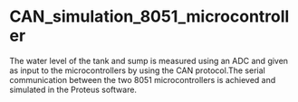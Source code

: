 # CAN_simulation_8051_microcontroller
The water level of the tank and sump is measured using an ADC and given as input to the microcontrollers by using the CAN protocol.The serial communication between the two 8051 microcontrollers is achieved and simulated in the Proteus software.
